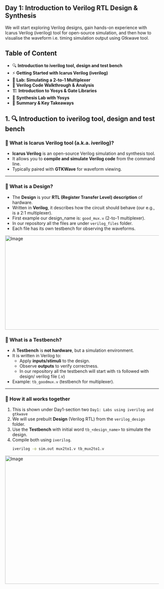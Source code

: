 Day 1: Introduction to Verilog RTL Design & Synthesis
---
We will start exploring Verilog designs, gain hands-on experience with Icarus Verilog (iverilog) tool for open-source simulation, and then how to visualise the waveform i.e. timing simulation output using Gtkwave tool.



## Table of Content 

- 🔍 **Introduction to iverilog tool, design and test bench**  
- ⚡ **Getting Started with Icarus Verilog (iverilog)**  
- 🧪 **Lab: Simulating a 2-to-1 Multiplexer**  
- 📖 **Verilog Code Walkthrough & Analysis**  
- 🏗️ **Introduction to Yosys & Gate Libraries**  
- 🔧 **Synthesis Lab with Yosys**  
- 📝 **Summary & Key Takeaways**  

## 1. 🔍 **Introduction to iverilog tool, design and test bench**  

### 🔹 What is Icarus Verilog tool (a.k.a. iverilog)?
- **Icarus Verilog** is an open-source Verilog simulation and synthesis tool.  
- It allows you to **compile and simulate Verilog code** from the command line.  
- Typically paired with **GTKWave** for waveform viewing.  

---

### 🔹 What is a Design?
- The **Design** is your **RTL (Register Transfer Level) description** of hardware.  
- Written in **Verilog**, it describes how the circuit should behave (our e.g., is a 2:1 multiplexer).  
- First example our design_name is: `good_mux.v` (2-to-1 multiplexer).
- In our repository all the files are under `verilog_files` folder.
- Each file has its own testbench for observing the waveforms.

<img width="767" height="308" alt="Image" src="https://github.com/user-attachments/assets/11d927c8-8776-4409-a8d2-2f871c7406f6" />


### 🔹 What is a Testbench?
- A **Testbench** is **not hardware**, but a simulation environment.  
- It is written in Verilog to:
  - Apply **inputs/stimuli** to the design.  
  - Observe **outputs** to verify correctness.  
  - In our repository all the testbench will start with `tb` followed with design/ verilog file (.v)
- Example: `tb_goodmux.v` (testbench for multiplexer).

---

### 🔹 How it all works together
1. This is shown under Day1-section two `Day1: Labs using iverilog and gtkwave`
1. We will use prebuilt **Design** (Verilog RTL) from the `verilog_design` folder.  
2. Use the **Testbench** with initial word `tb_<design_name>` to simulate the design.  
3. Compile both using `iverilog`.  
   ```bash
   iverilog -o sim.out mux2to1.v tb_mux2to1.v

<img width="1291" height="419" alt="Image" src="https://github.com/user-attachments/assets/3c297358-906e-4472-996f-209994646b4c" />
